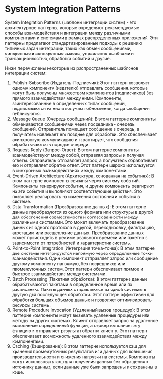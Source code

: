# System Integration Patterns

System Integration Patterns (шаблоны интеграции систем) - это архитектурные паттерны, которые определяют рекомендуемые способы взаимодействия и интеграции между различными компонентами и системами в рамках распределенных приложений. Эти паттерны предлагают стандартизированные подходы к решению типичных задач интеграции, таких как обмен сообщениями, синхронные и асинхронные вызовы, управление ошибками и транзакционностью, обработка событий и другие.

Ниже перечислены некоторые из распространенных шаблонов интеграции систем:

1. Publish-Subscribe (Издатель-Подписчик): Этот паттерн позволяет одному компоненту (издателю) отправлять сообщения, которые могут быть получены множеством компонентов (подписчиков) без прямого взаимодействия между ними. Компоненты, заинтересованные в определенных типах сообщений, подписываются на них и получают обновления, когда сообщения публикуются.
2. Message Queue (Очередь сообщений): В этом паттерне компоненты обмениваются сообщениями через посредника - очередь сообщений. Отправитель помещает сообщение в очередь, а получатель извлекает его позднее для обработки. Это обеспечивает асинхронную коммуникацию и гарантирует, что сообщения обрабатываются в порядке очереди.
3. Request-Reply (Запрос-Ответ): В этом паттерне компоненты взаимодействуют между собой, отправляя запросы и получая ответы. Отправитель отправляет запрос, а получатель обрабатывает его и отправляет обратно ответ. Этот паттерн широко используется в синхронных взаимодействиях между компонентами.
4. Event-Driven Architecture (Архитектура, основанная на событиях): В этом паттерне компоненты связаны через систему событий. Компоненты генерируют события, и другие компоненты реагируют на эти события и выполняют соответствующие действия. Это позволяет реагировать на изменения состояния и события в системе.
5. Data Transformation (Преобразование данных): В этом паттерне данные преобразуются из одного формата или структуры в другой для обеспечения совместимости и согласованности между различными системами. Это может включать преобразование данных из одного протокола в другой, перекодировку, фильтрацию, агрегацию или расщепление данных. Преобразование данных может происходить в режиме реального времени или пакетно в зависимости от потребностей и характеристик системы.
6. Point-to-Point Integration (Интеграция точка-точка): В этом паттерне две системы интегрируются напрямую через определенные точки взаимодействия. Один компонент отправляет запрос или сообщение другому компоненту напрямую, без посредников или промежуточных систем. Этот паттерн обеспечивает прямое и быстрое взаимодействие между системами.
7. Batch Processing (Пакетная обработка): В этом паттерне данные обрабатываются пакетами в определенное время или по расписанию. Пакеты данных отправляются из одной системы в другую для последующей обработки. Этот паттерн эффективен для обработки больших объемов данных и позволяет оптимизировать ресурсы системы.
8. Remote Procedure Invocation (Удаленный вызов процедур): В этом паттерне компоненты могут вызывать удаленные процедуры или методы на других системах. Клиент отправляет запрос на удаленное выполнение определенной функции, а сервер выполняет эту функцию и отправляет результат обратно клиенту. Этот паттерн обеспечивает возможность удаленного взаимодействия между компонентами.
9. Caching (Кэширование): В этом паттерне используется кэш для хранения промежуточных результатов или данных для повышения производительности и снижения нагрузки на системы. Компоненты могут использовать кэш для получения данных без обращения к источнику данных, если данные уже были запрошены и сохранены в кэше.
